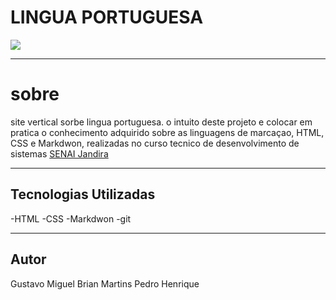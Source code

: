 # LINGUA PORTUGUESA

![](./img/)

---

# sobre
site vertical sorbe lingua portuguesa. o intuito deste projeto e colocar em pratica o conhecimento adquirido sobre as linguagens de marcaçao, HTML, CSS e Markdwon, realizadas no curso tecnico de desenvolvimento de sistemas [SENAI Jandira](https://sp.senai.br/unidade/jandira/)

---

## Tecnologias Utilizadas
-HTML
-CSS
-Markdwon
-git

---

## Autor
Gustavo Miguel
Brian Martins
Pedro Henrique